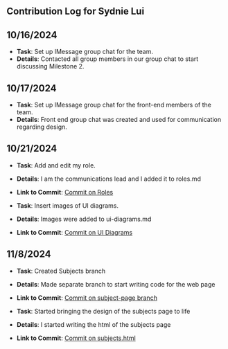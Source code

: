 ## Contribution Log for Sydnie Lui

## 10/16/2024
 - **Task**: Set up IMessage group chat for the team.
 - **Details**: Contacted all group members in our group chat to start discussing Milestone 2.

## 10/17/2024
 - **Task**: Set up IMessage group chat for the front-end members of the team.
 - **Details**: Front end group chat was created and used for communication regarding design.

## 10/21/2024
 - **Task**: Add and edit my role.
 - **Details**: I am the communications lead and I added it to roles.md
 - **Link to Commit**: [Commit on Roles](https://github.com/Madi3456/Group-15/blob/main/team/roles.md)

 - **Task**: Insert images of UI diagrams.
 - **Details**: Images were added to ui-diagrams.md
 - **Link to Commit**: [Commit on UI Diagrams](https://github.com/Madi3456/Group-15/blob/main/team/ui-diagrams.md)

## 11/8/2024
 - **Task**: Created Subjects branch
 - **Details**: Made separate branch to start writing code for the web page
 - **Link to Commit**: [Commit on subject-page branch](https://github.com/Madi3456/Group-15/blob/main/project/pages/subjects.html)

 - **Task**: Started bringing the design of the subjects page to life
 - **Details**: I started writing the html of the subjects page
 - **Link to Commit**: [Commit on subjects.html](https://github.com/Madi3456/Group-15/blob/main/project/pages/subjects.html)
